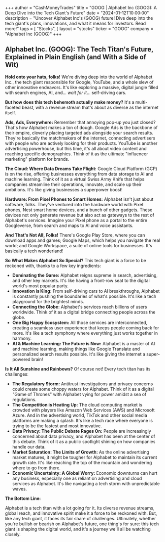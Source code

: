 +++
author = "CashMoneyTrades"
title = "GOOG |  Alphabet Inc (GOOG): A Deep Dive into the Tech Giant's Future"
date = "2024-01-12T10:00:00"
description = "Uncover Alphabet Inc's (GOOG) future! Dive deep into the tech giant's plans, innovations, and what it means for investors. Read more!"
tags = [
"Stocks",
]
layout = "stocks"
ticker = "GOOG"
company = "Alphabet Inc (GOOG)"
+++
        


## Alphabet Inc. (GOOG): The Tech Titan's Future, Explained in Plain English (and With a Side of Wit)

**Hold onto your hats, folks!** We're diving deep into the world of Alphabet Inc., the tech giant responsible for Google, YouTube, and a whole slew of other innovative endeavors. It's like exploring a massive, digital jungle filled with search engines, AI, and… *wait for it*… self-driving cars. 

**But how does this tech behemoth actually make money?** It's a multi-faceted beast, with a revenue stream that's about as diverse as the internet itself. 

**Ads, Ads, Everywhere:**  Remember that annoying pop-up you just closed? That's how Alphabet makes a ton of dough.  Google Ads is the backbone of their empire, cleverly placing targeted ads alongside your search results. They're basically the matchmakers of the internet, connecting advertisers with people who are actively looking for their products. YouTube is another advertising powerhouse, but this time, it's all about video content and reaching specific demographics.  Think of it as the ultimate "influencer marketing" platform for brands.

**The Cloud: Where Data Dreams Take Flight:** Google Cloud Platform (GCP) is on the rise, offering businesses everything from data storage to AI and machine learning.  Think of it as a virtual Swiss Army Knife that helps companies streamline their operations, innovate, and scale up their ambitions. It's like giving businesses a superpower boost!

**Hardware: From Pixel Phones to Smart Homes:**  Alphabet isn't just about software, folks. They've ventured into the hardware world with Pixel phones, Nest smart home devices, and a bunch of other gadgets.  These devices not only generate revenue but also act as gateways to the rest of Alphabet's services. Imagine your Pixel phone as a portal to the entire Googleverse, from search and maps to AI and voice assistants. 

**And That's Not All, Folks!**  There's Google Play Store, where you can download apps and games; Google Maps, which helps you navigate the real world; and Google Workspace, a suite of online tools for businesses.  It's basically a tech wonderland!

**So What Makes Alphabet So Special?**  This tech giant is a force to be reckoned with, thanks to a few key ingredients:

* **Dominating the Game:**  Alphabet reigns supreme in search, advertising, and other key markets.  It's like having a front-row seat to the digital world's most popular party.
* **Innovation is King:**  From self-driving cars to AI breakthroughs, Alphabet is constantly pushing the boundaries of what's possible. It's like a tech playground for the brightest minds.
* **Connecting the Globe:**  Alphabet's services reach billions of users worldwide.  Think of it as a digital bridge connecting people across the globe.
* **One Big Happy Ecosystem:**  All those services are interconnected, creating a seamless user experience that keeps people coming back for more. It's like a tech symphony where everything just works together in harmony.
* **AI & Machine Learning: The Future is Now:**  Alphabet is a master of AI and machine learning, making things like Google Translate and personalized search results possible. It's like giving the internet a super-powered brain!

**Is It All Sunshine and Rainbows?**  Of course not! Every tech titan has its challenges:

* **The Regulatory Storm:**  Antitrust investigations and privacy concerns could create some choppy waters for Alphabet.  Think of it as a digital "Game of Thrones" with Alphabet vying for power amidst a sea of regulations.
* **The Competition is Heating Up:**  The cloud computing market is crowded with players like Amazon Web Services (AWS) and Microsoft Azure.  And in the advertising world, TikTok and other social media platforms are making a splash.  It's like a tech race where everyone is trying to be the fastest and most innovative.
* **Data Privacy: The Public Debate Rages On:**  People are increasingly concerned about data privacy, and Alphabet has been at the center of this debate.  Think of it as a public spotlight shining on how companies handle our data.
* **Market Saturation: The Limits of Growth:**  As the online advertising market matures, it might be tougher for Alphabet to maintain its current growth rate.  It's like reaching the top of the mountain and wondering where to go from there.
* **Economic Uncertainty: A Global Worry:**  Economic downturns can hurt any business, especially one as reliant on advertising and cloud services as Alphabet. It's like navigating a tech storm with unpredictable waves.

**The Bottom Line:**

Alphabet is a tech titan with a lot going for it. Its diverse revenue streams, global reach, and innovative spirit make it a force to be reckoned with.  But, like any tech giant, it faces its fair share of challenges. Ultimately, whether you're bullish or bearish on Alphabet's future, one thing's for sure: this tech giant is shaping the digital world, and it's a journey we'll all be watching closely. 

        